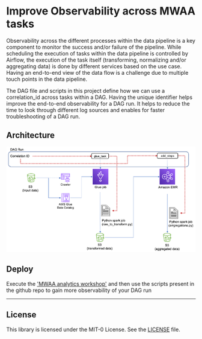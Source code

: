 # Improve Observability across MWAA tasks

Observability across the different processes within the data pipeline is a key component to monitor the success and/or failure of the pipeline. While scheduling the execution of tasks within the data pipeline is controlled by Airflow, the execution of the task itself (transforming, normalizing and/or aggregating data) is done by different services based on the use case. Having an end-to-end view of the data flow is a challenge due to multiple touch points in the data pipeline.

The DAG file and scripts in this project define how we can use a correlation_id across tasks within a DAG. Having the unique identifier helps improve the end-to-end observability for a DAG run. It helps to reduce the time to look through different log sources and enables for faster troubleshooting of a DAG run.

## Architecture 

![Correlation ID across DAG run](./images/mwaa_observability.png)

## Deploy
Execute the ['MWAA analytics workshop'](https://catalog.us-east-1.prod.workshops.aws/workshops/795e88bb-17e2-498f-82d1-2104f4824168/en-US) and then use the scripts present in the github repo to gain more observability of your DAG run

---

## License

This library is licensed under the MIT-0 License. See the [LICENSE](LICENSE) file.
